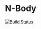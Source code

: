 # N-Body

[![Build Status](https://travis-ci.com/EFanZh/n-body.svg?branch=master)](https://travis-ci.com/EFanZh/n-body)

